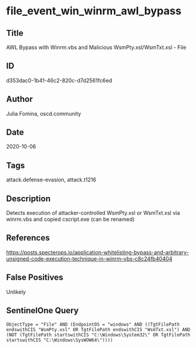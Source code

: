 # file_event_win_winrm_awl_bypass

## Title
AWL Bypass with Winrm.vbs and Malicious WsmPty.xsl/WsmTxt.xsl - File

## ID
d353dac0-1b41-46c2-820c-d7d2561fc6ed

## Author
Julia Fomina, oscd.community

## Date
2020-10-06

## Tags
attack.defense-evasion, attack.t1216

## Description
Detects execution of attacker-controlled WsmPty.xsl or WsmTxt.xsl via winrm.vbs and copied cscript.exe (can be renamed)

## References
https://posts.specterops.io/application-whitelisting-bypass-and-arbitrary-unsigned-code-execution-technique-in-winrm-vbs-c8c24fb40404

## False Positives
Unlikely

## SentinelOne Query
```
ObjectType = "File" AND (EndpointOS = "windows" AND ((TgtFilePath endswithCIS "WsmPty.xsl" OR TgtFilePath endswithCIS "WsmTxt.xsl") AND (NOT (TgtFilePath startswithCIS "C:\Windows\System32\" OR TgtFilePath startswithCIS "C:\Windows\SysWOW64\"))))

```